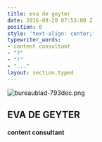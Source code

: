 ```yaml
---
title: eva de geyter
date: 2016-09-20 07:53:00 Z
position: 0
style: 'text-align: center;'
typewriter_words:
- content consultant
- "?"
- "!"
- "..."
layout: section.typed
---
```


![bureaublad-793dec.png](/uploads/bureaublad-793dec.png)
## EVA DE GEYTER

#### <span id="typed">content consultant</span>